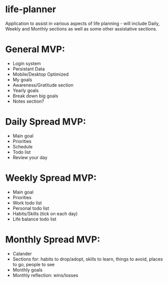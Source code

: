 # life-planner
Application to assist in various aspects of life planning - will include Daily, Weekly and Monthly sections as well as some other assistative sections.

# General MVP:
- Login system
- Persistant Data
- Mobile/Desktop Optimized
- My goals
- Awareness/Gratitude section
- Yearly goals
- Break down big goals
- Notes section?

# Daily Spread MVP:
- Main goal
- Priorities
- Schedule
- Todo list
- Review your day

# Weekly Spread MVP:
- Main goal
- Priorities
- Work todo list
- Personal todo list
- Habits/Skills (tick on each day)
- Life balance todo list

# Monthly Spread MVP: 
- Calander
- Sections for: habits to drop/adopt, skills to learn, things to avoid, places to go, people to see
- Monthly goals
- Monthly reflection: wins/losses

